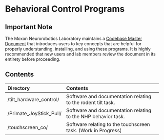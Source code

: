 # Behavioral Control Programs


## Important Note

The Moxon Neurorobotics Laboratory maintains a [Codebase Master Document](https://ucdavis.box.com/s/icsjygmi2bkcv1275xskigibiewahd3p) that introduces users to key concepts that are helpful for properly understanding, installing, and using these programs. It is highly recommended that new users and lab members review the document in its entirety before proceeding.


## Contents

|Directory|Contents|
|:-|:-|
|/tilt_hardware_control/|Software and documentation relating to the rodent tilt task.
|/Primate_JoyStick_Pull/|Software and documentation relating to the NHP behavior task.
|/touchscreen_co/|Software relating to the touchscreen task. (Work in Progress)